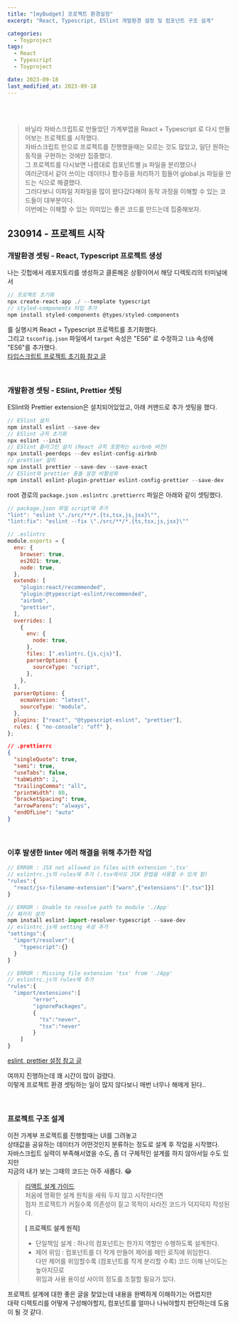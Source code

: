 ```yaml
---
title: "[myBudget] 프로젝트 환경설정"
excerpt: "React, Typescript, ESlint 개발환경 설정 및 컴포넌트 구조 설계"

categories:
  - Toyproject
tags:
  - React
  - Typescript
  - Toyproject

date: 2023-09-18
last_modified_at: 2023-09-18
---
```


<br>
<br>

> 바닐라 자바스크립트로 만들었던 가계부앱을 React + Typescript 로 다시 만들어보는 프로젝트를 시작했다.  
> 자바스크립트 만으로 프로젝트를 진행했을때는 모르는 것도 많았고, 일단 원하는 동작을 구현하는 것에만 집중했다.  
> 그 프로젝트를 다시보면 나름대로 컴포넌트별 js 파일을 분리했으나  
> 여러군데서 같이 쓰이는 데이터나 함수등을 처리하기 힘들어 global.js 파일을 만드는 식으로 해결했다.  
> 그러다보니 이파일 저파일을 많이 왔다갔다해야 동작 과정을 이해할 수 있는 코드들이 대부분이다.  
> 이번에는 이해할 수 있는 의미있는 좋은 코드를 만드는데 집중해보자.

## 230914 - 프로젝트 시작

### 개발환경 셋팅 - React, Typescript 프로젝트 생성

나는 깃헙에서 레포지토리를 생성하고 클론해온 상황이어서 해당 디렉토리의 터미널에서

```javascript
// 프로젝트 초기화
npx create-react-app ./ --template typescript
// styled-components 타입 추가
npm install styled-components @types/styled-components
```

를 실행시켜 React + Typescript 프로젝트를 초기화했다.  
그리고 `tsconfig.json` 파일에서 `target` 속성은 "ES6" 로 수정하고 `lib` 속성에 "ES6"를 추가했다.  
[타입스크립트 프로젝트 초기화 참고 글](https://cocobi.tistory.com/243)

<br>

### 개발환경 셋팅 - ESlint, Prettier 셋팅

ESlint와 Prettier extension은 설치되어있었고, 아래 커맨드로 추가 셋팅을 했다.

```javascript
// ESlint 설치
npm install eslint --save-dev
// ESlint 규칙 초기화
npx eslint --init
// ESlint 플러그인 설치 (React 규칙 포함하는 airbnb 버전)
npx install-peerdeps --dev eslint-config-airbnb
// prettier 설치
npm install prettier --save-dev --save-exact
// ESlint와 prettier 충돌 설정 비활성화
npm install eslint-plugin-prettier eslint-config-prettier --save-dev
```

root 경로의 `package.json` `.eslintrc` `.prettierrc` 파일은 아래와 같이 셋팅했다.

```javascript
// package.json 파일 script에 추가
"lint": "eslint \"./src/**/*.{ts,tsx,js,jsx}\"",
"lint:fix": "eslint --fix \"./src/**/*.{ts,tsx,js,jsx}\""
```

```javascript
// .eslintrc
module.exports = {
  env: {
    browser: true,
    es2021: true,
    node: true,
  },
  extends: [
    "plugin:react/recommended",
    "plugin:@typescript-eslint/recommended",
    "airbnb",
    "prettier",
  ],
  overrides: [
    {
      env: {
        node: true,
      },
      files: [".eslintrc.{js,cjs}"],
      parserOptions: {
        sourceType: "script",
      },
    },
  ],
  parserOptions: {
    ecmaVersion: "latest",
    sourceType: "module",
  },
  plugins: ["react", "@typescript-eslint", "prettier"],
  rules: { "no-console": "off" },
};
```

```json
// .prettierrc
{
  "singleQuote": true,
  "semi": true,
  "useTabs": false,
  "tabWidth": 2,
  "trailingComma": "all",
  "printWidth": 80,
  "bracketSpacing": true,
  "arrowParens": "always",
  "endOfLine": "auto"
}
```

<br>

### 이후 발생한 linter 에러 해결을 위해 추가한 작업

```javascript
// ERROR : JSX not allowed in files with extension '.tsx'
// eslintrc.js의 rules에 추가 (.tsx에서도 JSX 문법을 사용할 수 있게 함)
"rules":{
  "react/jsx-filename-extension":["warn",{"extensions":[".tsx"]}]
}

// ERROR : Unable to resolve path to module './App'
// 패키지 설치
npm install eslint-import-resolver-typescript --save-dev
// eslintrc.js에 setting 속성 추가
"settings":{
  "import/resolver":{
    "typescript":{}
  }
}

// ERROR : Missing file extension 'tsx' from './App'
// eslintrc.js의 rules에 추가
"rules":{
  "import/extensions":[
        "error",
        "ignorePackages",
        {
          "ts":"never",
          "tsx":"never"
        }
    ]
}
```

[eslint, prettier 설정 참고 글](https://velog.io/@he0_077/React-Typescript-eslint-prettier-%EC%84%A4%EC%A0%95)

여까지 진행하는데 꽤 시간이 많이 걸렸다.  
이렇게 프로젝트 환경 셋팅하는 일이 많지 않다보니 매번 너무나 해메게 된다..

<br>

### 프로젝트 구조 설계

이전 가계부 프로젝트를 진행할때는 UI를 그려놓고  
상태값을 공유하는 데이터가 어떤것인지 분류하는 정도로 설계 후 작업을 시작했다.  
자바스크립트 실력이 부족해서였을 수도, 좀 더 구체적인 설계를 하지 않아서일 수도 있지만  
지금의 내가 보는 그때의 코드는 아주 새롭다. 😂

> [리액트 설계 가이드](https://www.stevy.dev/react-design-guide/)  
> 처음에 명확한 설계 원칙을 세워 두지 않고 시작한다면  
> 점차 프로젝트가 커질수록 의존성이 짙고 목적이 사라진 코드가 덕지덕지 작성된다.
>
> **[ 프로젝트 설계 원칙]**
>
> - 단일책임 설계 : 하나의 컴포넌트는 한가지 역할만 수행하도록 설계한다.
> - 제어 위임 : 컴포넌트를 더 작게 만들어 제어를 메인 로직에 위임한다.  
>   다만 제어를 위임할수록 (컴포넌트를 작게 분리할 수록) 코드 이해 난이도는 높아지므로  
>   위임과 사용 용이성 사이의 정도를 조절할 필요가 있다.

프로젝트 설계에 대한 좋은 글을 찾았는데 내용을 완벽하게 이해하기는 어렵지만  
대략 디렉토리를 어떻게 구성해야할지, 컴포넌트를 얼마나 나눠야할지 판단하는데 도움이 될 것 같다.

<br>
